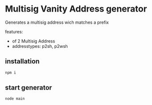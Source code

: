 # Multisig Vanity Address generator
Generates a multisig address wich matches a prefix

features:
-  of 2 Multisig Address
-  addresstypes: p2sh, p2wsh

## installation
```bash
npm i
```

## start generator
```bash
node main
```